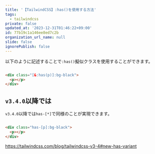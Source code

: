 ```yaml
---
title: '【TailwindCSS】:has()を使用する方法'
tags:
  - tailwindcss
private: false
updated_at: '2023-12-31T01:46:22+09:00'
id: 77b19c1a146ee8ed7c2b
organization_url_name: null
slide: false
ignorePublish: false
---
```

以下のように記述することで`:has()`擬似クラスを使用することができます。

```html

<div class="[&:has(p)]:bg-black">
  <p></p>
</div>

```

## `v3.4.0`以降では

`v3.4.0`以降では`has-[*]`で同様のことが実現できます。

```html

<div class="has-[p]:bg-black">
  <p></p>
</div>

```

https://tailwindcss.com/blog/tailwindcss-v3-4#new-has-variant
